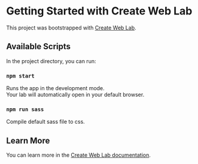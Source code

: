 # Getting Started with Create Web Lab

This project was bootstrapped with [Create Web Lab](https://github.com/burevestnik-png/create-web-lab).

## Available Scripts

In the project directory, you can run:

### `npm start`

Runs the app in the development mode. <br>
Your lab will automatically open in your default browser.

### `npm run sass`

Compile default sass file to css.

## Learn More

You can learn more in the [Create Web Lab documentation](https://github.com/burevestnik-png/create-web-lab#simple-template-based-on-scss).
